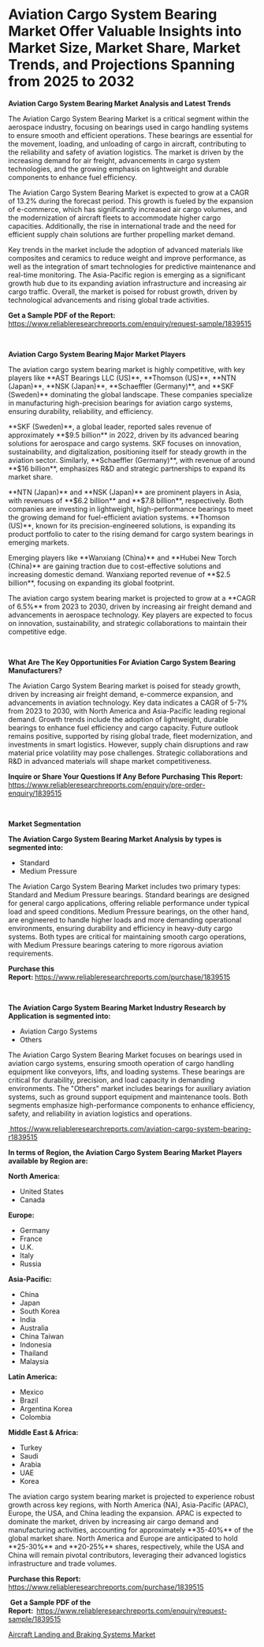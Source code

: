 <p><h1>Aviation Cargo System Bearing Market Offer Valuable Insights into Market Size, Market Share, Market Trends, and Projections Spanning from 2025 to 2032</h1></p><p><strong>Aviation Cargo System Bearing Market Analysis and Latest Trends</strong></p>
<p><p>The Aviation Cargo System Bearing Market is a critical segment within the aerospace industry, focusing on bearings used in cargo handling systems to ensure smooth and efficient operations. These bearings are essential for the movement, loading, and unloading of cargo in aircraft, contributing to the reliability and safety of aviation logistics. The market is driven by the increasing demand for air freight, advancements in cargo system technologies, and the growing emphasis on lightweight and durable components to enhance fuel efficiency.</p><p>The Aviation Cargo System Bearing Market is expected to grow at a CAGR of 13.2% during the forecast period. This growth is fueled by the expansion of e-commerce, which has significantly increased air cargo volumes, and the modernization of aircraft fleets to accommodate higher cargo capacities. Additionally, the rise in international trade and the need for efficient supply chain solutions are further propelling market demand.</p><p>Key trends in the market include the adoption of advanced materials like composites and ceramics to reduce weight and improve performance, as well as the integration of smart technologies for predictive maintenance and real-time monitoring. The Asia-Pacific region is emerging as a significant growth hub due to its expanding aviation infrastructure and increasing air cargo traffic. Overall, the market is poised for robust growth, driven by technological advancements and rising global trade activities.</p></p>
<p><strong>Get a Sample PDF of the Report:&nbsp;</strong> <a href="https://www.reliableresearchreports.com/enquiry/request-sample/1839515?utm_campaign=2002&utm_medium=2&utm_source=Github&utm_content=ia&utm_term=24012025&utm_id=aviation-cargo-system-bearing">https://www.reliableresearchreports.com/enquiry/request-sample/1839515</a></p>
<p>&nbsp;</p>
<p><strong>Aviation Cargo System Bearing Major Market Players</strong></p>
<p><p>The aviation cargo system bearing market is highly competitive, with key players like **AST Bearings LLC (US)**, **Thomson (US)**, **NTN (Japan)**, **NSK (Japan)**, **Schaeffler (Germany)**, and **SKF (Sweden)** dominating the global landscape. These companies specialize in manufacturing high-precision bearings for aviation cargo systems, ensuring durability, reliability, and efficiency.</p><p>**SKF (Sweden)**, a global leader, reported sales revenue of approximately **$9.5 billion** in 2022, driven by its advanced bearing solutions for aerospace and cargo systems. SKF focuses on innovation, sustainability, and digitalization, positioning itself for steady growth in the aviation sector. Similarly, **Schaeffler (Germany)**, with revenue of around **$16 billion**, emphasizes R&D and strategic partnerships to expand its market share.</p><p>**NTN (Japan)** and **NSK (Japan)** are prominent players in Asia, with revenues of **$6.2 billion** and **$7.8 billion**, respectively. Both companies are investing in lightweight, high-performance bearings to meet the growing demand for fuel-efficient aviation systems. **Thomson (US)**, known for its precision-engineered solutions, is expanding its product portfolio to cater to the rising demand for cargo system bearings in emerging markets.</p><p>Emerging players like **Wanxiang (China)** and **Hubei New Torch (China)** are gaining traction due to cost-effective solutions and increasing domestic demand. Wanxiang reported revenue of **$2.5 billion**, focusing on expanding its global footprint.</p><p>The aviation cargo system bearing market is projected to grow at a **CAGR of 6.5%** from 2023 to 2030, driven by increasing air freight demand and advancements in aerospace technology. Key players are expected to focus on innovation, sustainability, and strategic collaborations to maintain their competitive edge.</p></p>
<p>&nbsp;</p>
<p><strong>What Are The Key Opportunities For Aviation Cargo System Bearing Manufacturers?</strong></p>
<p><p>The Aviation Cargo System Bearing market is poised for steady growth, driven by increasing air freight demand, e-commerce expansion, and advancements in aviation technology. Key data indicates a CAGR of 5-7% from 2023 to 2030, with North America and Asia-Pacific leading regional demand. Growth trends include the adoption of lightweight, durable bearings to enhance fuel efficiency and cargo capacity. Future outlook remains positive, supported by rising global trade, fleet modernization, and investments in smart logistics. However, supply chain disruptions and raw material price volatility may pose challenges. Strategic collaborations and R&D in advanced materials will shape market competitiveness.</p></p>
<p><strong>Inquire or Share Your Questions If Any Before Purchasing This Report:</strong> <a href="https://www.reliableresearchreports.com/enquiry/pre-order-enquiry/1839515?utm_campaign=2002&utm_medium=2&utm_source=Github&utm_content=ia&utm_term=24012025&utm_id=aviation-cargo-system-bearing">https://www.reliableresearchreports.com/enquiry/pre-order-enquiry/1839515</a></p>
<p>&nbsp;</p>
<p><strong>Market Segmentation</strong></p>
<p><strong>The Aviation Cargo System Bearing Market Analysis by types is segmented into:</strong></p>
<p><ul><li>Standard</li><li>Medium Pressure</li></ul></p>
<p><p>The Aviation Cargo System Bearing Market includes two primary types: Standard and Medium Pressure bearings. Standard bearings are designed for general cargo applications, offering reliable performance under typical load and speed conditions. Medium Pressure bearings, on the other hand, are engineered to handle higher loads and more demanding operational environments, ensuring durability and efficiency in heavy-duty cargo systems. Both types are critical for maintaining smooth cargo operations, with Medium Pressure bearings catering to more rigorous aviation requirements.</p></p>
<p><strong>Purchase this Report:&nbsp;</strong><a href="https://www.reliableresearchreports.com/purchase/1839515?utm_campaign=2002&utm_medium=2&utm_source=Github&utm_content=ia&utm_term=24012025&utm_id=aviation-cargo-system-bearing">https://www.reliableresearchreports.com/purchase/1839515</a></p>
<p>&nbsp;</p>
<p><strong>The Aviation Cargo System Bearing Market Industry Research by Application is segmented into:</strong></p>
<p><ul><li>Aviation Cargo Systems</li><li>Others</li></ul></p>
<p><p>The Aviation Cargo System Bearing Market focuses on bearings used in aviation cargo systems, ensuring smooth operation of cargo handling equipment like conveyors, lifts, and loading systems. These bearings are critical for durability, precision, and load capacity in demanding environments. The "Others" market includes bearings for auxiliary aviation systems, such as ground support equipment and maintenance tools. Both segments emphasize high-performance components to enhance efficiency, safety, and reliability in aviation logistics and operations.</p></p>
<p><a href="https://www.reliableresearchreports.com/aviation-cargo-system-bearing-r1839515?utm_campaign=2002&utm_medium=2&utm_source=Github&utm_content=ia&utm_term=24012025&utm_id=aviation-cargo-system-bearing">&nbsp;https://www.reliableresearchreports.com/aviation-cargo-system-bearing-r1839515</a></p>
<p><strong>In terms of Region, the Aviation Cargo System Bearing Market Players available by Region are:</strong></p>
<p>
    <p> <strong> North America: </strong>
        <ul>
            <li>United States</li>
            <li>Canada</li>
        </ul>
        </p> 
    <p> <strong> Europe: </strong>
        <ul>
            <li>Germany</li>
            <li>France</li>
            <li>U.K.</li>
            <li>Italy</li>
            <li>Russia</li>
        </ul>
        </p> 
    <p> <strong> Asia-Pacific: </strong>
        <ul>
            <li>China</li>
            <li>Japan</li>
            <li>South Korea</li>
            <li>India</li>
            <li>Australia</li>
            <li>China Taiwan</li>
            <li>Indonesia</li>
            <li>Thailand</li>
            <li>Malaysia</li>
        </ul>
        </p> 
    <p> <strong> Latin America: </strong>
        <ul>
            <li>Mexico</li>
            <li>Brazil</li>
            <li>Argentina Korea</li>
            <li>Colombia</li>
        </ul>
        </p> 
    <p> <strong> Middle East & Africa: </strong>
        <ul>
            <li>Turkey</li>
            <li>Saudi</li>
            <li>Arabia</li>
            <li>UAE</li>
            <li>Korea</li>
        </ul>
    </p>
    </p>
<p><p>The aviation cargo system bearing market is projected to experience robust growth across key regions, with North America (NA), Asia-Pacific (APAC), Europe, the USA, and China leading the expansion. APAC is expected to dominate the market, driven by increasing air cargo demand and manufacturing activities, accounting for approximately **35-40%** of the global market share. North America and Europe are anticipated to hold **25-30%** and **20-25%** shares, respectively, while the USA and China will remain pivotal contributors, leveraging their advanced logistics infrastructure and trade volumes.</p></p>
<p><strong>Purchase this Report: </strong><a href="https://www.reliableresearchreports.com/purchase/1839515?utm_campaign=2002&utm_medium=2&utm_source=Github&utm_content=ia&utm_term=24012025&utm_id=aviation-cargo-system-bearing">https://www.reliableresearchreports.com/purchase/1839515</a></p>
<p>&nbsp;<strong>Get a Sample PDF of the Report:&nbsp;&nbsp;</strong><a href="https://www.reliableresearchreports.com/enquiry/request-sample/1839515?utm_campaign=2002&utm_medium=2&utm_source=Github&utm_content=ia&utm_term=24012025&utm_id=aviation-cargo-system-bearing">https://www.reliableresearchreports.com/enquiry/request-sample/1839515</a></p>
<p><strong></strong></p>
<p><p><a href="https://github.com/julyju69/Market-Research-Report-List-5/blob/main/aircraft-landing-and-braking-systems-market.md?utm_campaign=2002&utm_medium=2&utm_source=Github&utm_content=ia&utm_term=24012025&utm_id=aviation-cargo-system-bearing">Aircraft Landing and Braking Systems Market</a></p></p>